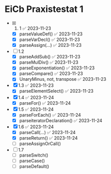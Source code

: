 # EiCb Praxistestat 1
- [x] 1. 1 ✅ 2023-11-23
  - [x] parseValueDef() ✅ 2023-11-23
  - [x] parseVarDecl() ✅ 2023-11-23
  - [x] parseAssign(...) ✅ 2023-11-23
- [ ] 1.2
  - [x] parseAddSub() ✅ 2023-11-23
  - [x] parseMulDiv() ✅ 2023-11-23
  - [x] parseExponentiation() ✅ 2023-11-23
  - [x] parseCompare() ✅ 2023-11-23
  - [x] UnaryMinus, not, transpose ✅ 2023-11-23
- [x] 1.3 ✅ 2023-11-23
  - [x] parseElementSelect() ✅ 2023-11-23
- [x] 1.4 ✅ 2023-11-24
  - [x] parseFor() ✅ 2023-11-24
- [x] 1.5 ✅ 2023-11-24
  - [x] parseForEach() ✅ 2023-11-24
  - [x] parseiteratorDeclaration() ✅ 2023-11-24
- [x] 1.6 ✅ 2023-11-24
  - [x] parseCall(...) ✅ 2023-11-24
  - [x] parseReturn() ✅ 2023-11-24
  - [ ] parseAssignOrCall()
- [ ] 1.7
  - [ ] parseSwitch()
  - [ ] parseCase()
  - [ ] parseDefault()
